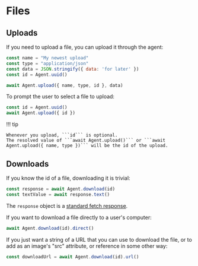 # Files

## Uploads

If you need to upload a file, you can upload it through the agent:

```js
const name = "My newest upload"
const type = "application/json"
const data = JSON.stringify({ data: 'for later' })
const id = Agent.uuid()

await Agent.upload({ name, type, id }, data)
```

To prompt the user to select a file to upload:

```js
const id = Agent.uuid()
await Agent.upload({ id })
```

!!! tip

    Whenever you upload, ```id``` is optional.
    The resolved value of ```await Agent.upload()``` or ```await Agent.upload({ name, type })``` will be the id of the upload.

## Downloads

If you know the id of a file, downloading it is trivial:

```js
const response = await Agent.download(id)
const textValue = await response.text()
```

The ```response``` object is a [standard fetch response](https://developer.mozilla.org/en-US/docs/Web/API/Response).

If you want to download a file directly to a user's computer:

```js
await Agent.download(id).direct()
```

If you just want a string of a URL that you can use to download the file, or to add as an image's "src" attribute, or reference in some other way:

```js
const downloadUrl = await Agent.download(id).url()
```
